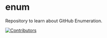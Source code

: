 # enum
Repository to learn about GitHub Enumeration.

































































[![Contributors](https://img.shields.io/badge/Contributors-3-brightgreen)](https://github.com/EurydiceCorp/enum/graphs/contributors)
